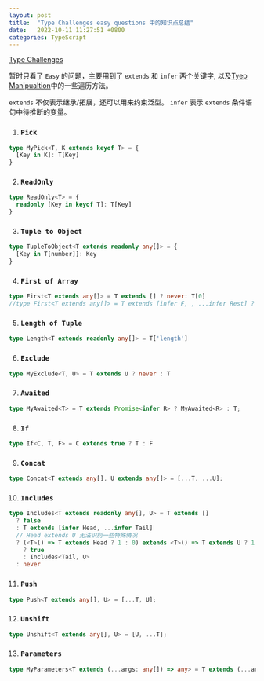```yaml
---
layout: post
title:  "Type Challenges easy questions 中的知识点总结"
date:   2022-10-11 11:27:51 +0800
categories: TypeScript
---
```


[Type Challenges](https://github.com/type-challenges/type-challenges)

暂时只看了 `Easy` 的问题，主要用到了 `extends` 和 `infer` 两个关键字, 以及[Tyep Manipualtion](https://www.typescriptlang.org/docs/handbook/2/types-from-types.html)中的一些遍历方法。

`extends` 不仅表示继承/拓展，还可以用来约束泛型。
`infer` 表示 `extends` 条件语句中待推断的变量。

1. ### `Pick`
```TypeScript
type MyPick<T, K extends keyof T> = {
  [Key in K]: T[Key]
}
```

2. ### `ReadOnly`
```TypeScript
type ReadOnly<T> = {
  readonly [Key in keyof T]: T[Key]
}
```

3. ### `Tuple to Object`
```TypeScript
type TupleToObject<T extends readonly any[]> = {
  [Key in T[number]]: Key
}
```

4. ### `First of Array`
```TypeScript
type First<T extends any[]> = T extends [] ? never: T[0]
//type First<T extends any[]> = T extends [infer F, , ...infer Rest] ? F : never
```

5. ### `Length of Tuple`
```TypeScript
type Length<T extends readonly any[]> = T['length']
```

6. ### `Exclude`
```TypeScript
type MyExclude<T, U> = T extends U ? never : T
```

7. ### `Awaited`
```TypeScript
type MyAwaited<T> = T extends Promise<infer R> ? MyAwaited<R> : T;
```

8. ### `If`
```TypeScript
type If<C, T, F> = C extends true ? T : F
```

9. ### `Concat`
```TypeScript
type Concat<T extends any[], U extends any[]> = [...T, ...U];
```

10. ### `Includes`
```TypeScript
type Includes<T extends readonly any[], U> = T extends []
  ? false
  : T extends [infer Head, ...infer Tail]
  // Head extends U 无法识别一些特殊情况
  ? (<T>() => T extends Head ? 1 : 0) extends <T>() => T extends U ? 1 : 0
    ? true
    : Includes<Tail, U>
  : never
```

11. ### `Push`
```TypeScript
type Push<T extends any[], U> = [...T, U];
```

12. ### `Unshift`
```TypeScript
type Unshift<T extends any[], U> = [U, ...T];
```

13. ### `Parameters` 
```TypeScript
type MyParameters<T extends (...args: any[]) => any> = T extends (...args: infer Args) => any ? Args : never
```

